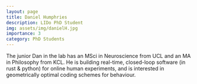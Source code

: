 ```yaml
---
layout: page
title: Daniel Humphries
description: LIDo PhD Student
img: assets/img/danielH.jpg
importance: 3
category: PhD Students
---
```


The junior Dan in the lab has an MSci in Neuroscience from UCL and an MA in Philosophy from KCL. He is building real-time, closed-loop software (in rust & python) for online human experiments, and is interested in geometrically optimal coding schemes for behaviour.
